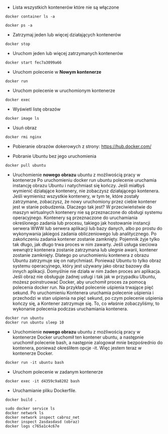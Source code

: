 * Lista wszystkich kontenerów które nie są włączone 

```shell
docker container ls -a
```

```shell
docker ps -a
```

* Zatrzymaj jeden lub więcej działających kontenerów

```shell
docker stop
```

* Uruchom jeden lub więcej zatrzymanych kontenerów
```shell
docker start fec7a3099a66
```

* Uruchom polecenie w **Nowym kontenerze**

```shell
docker run
```

* Uruchom polecenie w uruchomionym kontenerze

```shell
docker exec
```

* Wyświetl listę obrazów
```shell
docker image ls
```

* Usuń obraz 
```shell
docker rmi nginx
```

* Pobieranie obrazów dokerowych z strony: https://hub.docker.com/

* Pobranie Ubuntu bez jego uruchomienia
```shell
docker pull ubuntu
```

* Uruchomienie **nowego obrazu** ubuntu z możliwością pracy w kontenerze
Po uruchomieniu docker run ubuntu polecenie uruchamia instancję obrazu Ubuntu i natychmiast się kończy. Jeśli miałbyś wymienić działające kontenery, nie zobaczysz działającego kontenera. Jeśli wymienisz wszystkie kontenery, w tym te, które zostały zatrzymane, zobaczysz, że nowy uruchomiony przez ciebie kontener jest w stanie pobudzenia. Dlaczego tak jest? W przeciwieństwie do maszyn wirtualnych kontenery nie są przeznaczone do obsługi systemu operacyjnego. Kontenery są przeznaczone do uruchamiania określonego zadania lub procesu, takiego jak hostowanie instancji serwera WWW lub serwera aplikacji lub bazy danych, albo po prostu do wykonywania jakiegoś zadania obliczeniowego lub analitycznego. Po zakończeniu zadania kontener zostanie zamknięty. Pojemnik żyje tylko tak długo, jak długo trwa proces w nim zawarty. Jeśli usługa sieciowa wewnątrz kontenera zostanie zatrzymana lub ulegnie awarii, kontener zostanie zamknięty. Dlatego po uruchomieniu kontenera z obrazu Ubuntu zatrzymuje się on natychmiast. Ponieważ Ubuntu to tylko obraz systemu operacyjnego, który jest używany jako obraz bazowy dla innych aplikacji. Domyślnie nie działa w nim żaden proces ani aplikacja. Jeśli obraz nie obsługuje żadnej usługi i tak jak w przypadku Ubuntu, możesz poinstruować Docker, aby uruchomił proces za pomocą polecenia docker run. Na przykład polecenie uśpienia trwające pięć sekund. Po uruchomieniu Kontenera uruchamia polecenie uśpienia i przechodzi w stan uśpienia na pięć sekund, po czym polecenie uśpienia kończy się, a Kontener zatrzymuje się. To, co właśnie zobaczyliśmy, to wykonanie polecenia podczas uruchamiania kontenera.
```shell
docker run ubuntu
docker run ubuntu sleep 10
```

* Uruchomienie **nowego obrazu** ubuntu z możliwością pracy w kontenerze 
Docker uruchomił ten kontener ubuntu, a następnie uruchomił polecenie bash, 
a następnie zalogował mnie bezpośrednio do kontenera, ponieważ określiłem opcje -it. 
Więc jestem teraz w kontenerze Docker.
```shell
docker run -it ubuntu bash 
```

* Uruchom polecenie w zadanym kontenerze
```shell
docker exec -it d4359c9a8202 bash 
```

* Uruchamianie pliku Dockerfile. 
```shell
docker build .
```


```shell
sudo docker service ls
docker network ls
docker network inspect cabroz_net
docker inspect 2asdasdasd (obraz)
docker logs c765a1c4c67e 
```